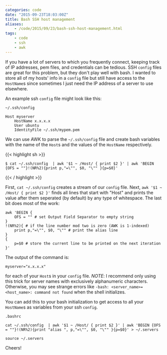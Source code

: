 ```yaml
---
categories: code
date: "2015-09-23T18:03:00Z"
title: Bash SSH host management
aliases:
    - /code/2015/09/23/bash-ssh-host-management.html
tags:
    - code
    - ssh
    - awk
---
```


If you have a lot of servers to which you frequently connect, keeping track of IP addresses, pem files, and credentials can be tedious. SSH `config` files are great for this problem, but they don't play well with bash. I wanted to store all of my hosts' info in a `config` file but still have access to the `HostName`s since sometimes I just need the IP address of a server to use elsewhere.

An example ssh `config` file might look like this:

`~/.ssh/config`

    Host myserver
        HostName x.x.x.x
        User ubuntu
        IdentityFile ~/.ssh/mypem.pem

We can use AWK to parse the `~/.ssh/config` file and create bash variables with the name of the `Host`s and the values of the `HostName` respectively.

{{< highlight sh >}}

    $ cat ~/.ssh/config  | awk '$1 ~ /Host/ { print $2 }' | awk 'BEGIN {OFS = ""}!(NR%2){print p,"=\"", $0, "\"" }{p=$0}'

{{< / highlight >}}

First, `cat ~/.ssh/config` creates a stream of our `config` file. Next, `awk '$1 ~ /Host/ { print $2 }'` finds all lines that start with "Host" and prints the value after them seperated (by default) by any type of whitespace. The last bit does most of the work:

    awk 'BEGIN {
        OFS = "" # set Output Field Separator to empty string
    }
    !(NR%2){ # if the line number mod two is zero (AWK is 1-indexed)
        print p,"=\"", $0, "\"" # print the alias line
    }
    {
        p=$0 # store the current line to be printed on the next iteration
    }'

The output of the command is:
    
    myserver="x.x.x.x"

for each of your `Host`s in your `config` file. *NOTE*: I recommend only using this trick for server names with exclusively alphanumeric characters. Otherwise, you may see strange errors like `-bash: <server_name>=<host_name>: command not found` when the shell initializes.


You can add this to your bash initialization to get access to all your `HostName`s as variables from your ssh `config`.

`.bashrc`

    cat ~/.ssh/config  | awk '$1 ~ /Host/ { print $2 }' | awk 'BEGIN {OFS = ""}!(NR%2){print "alias ", p,"=\"", $0, "\"" }{p=$0}' > ~/.servers

    source ~/.servers

Cheers!
